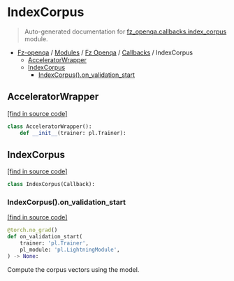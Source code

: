 # IndexCorpus

> Auto-generated documentation for [fz_openqa.callbacks.index_corpus](blob/master/fz_openqa/callbacks/index_corpus.py) module.

- [Fz-openqa](../../README.md#fz-openqa-index) / [Modules](../../MODULES.md#fz-openqa-modules) / [Fz Openqa](../index.md#fz-openqa) / [Callbacks](index.md#callbacks) / IndexCorpus
    - [AcceleratorWrapper](#acceleratorwrapper)
    - [IndexCorpus](#indexcorpus)
        - [IndexCorpus().on_validation_start](#indexcorpuson_validation_start)

## AcceleratorWrapper

[[find in source code]](blob/master/fz_openqa/callbacks/index_corpus.py#L10)

```python
class AcceleratorWrapper():
    def __init__(trainer: pl.Trainer):
```

## IndexCorpus

[[find in source code]](blob/master/fz_openqa/callbacks/index_corpus.py#L19)

```python
class IndexCorpus(Callback):
```

### IndexCorpus().on_validation_start

[[find in source code]](blob/master/fz_openqa/callbacks/index_corpus.py#L23)

```python
@torch.no_grad()
def on_validation_start(
    trainer: 'pl.Trainer',
    pl_module: 'pl.LightningModule',
) -> None:
```

Compute the corpus vectors using the model.
